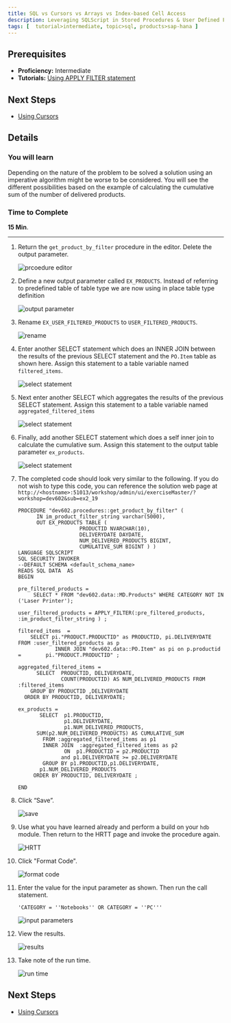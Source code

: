 ```yaml
---
title: SQL vs Cursors vs Arrays vs Index-based Cell Access 
description: Leveraging SQLScript in Stored Procedures & User Defined Functions
tags: [  tutorial>intermediate, topic>sql, products>sap-hana ]
---
```

## Prerequisites  
 - **Proficiency:** Intermediate
 - **Tutorials:** [Using APPLY FILTER statement](http://go.sap.com/developer/tutorials/xsa-sqlscript-applyfilter.html)

## Next Steps
 - [Using Cursors](http://go.sap.com/developer/tutorials/xsa-sqlscript-usingcursor.html)

## Details
### You will learn  
Depending on the nature of the problem to be solved a solution using an imperative algorithm might be worse to be considered. You will see the different possibilities based on the example of calculating the cumulative sum of the number of delivered products.

### Time to Complete
**15 Min**.

---

1. Return the `get_product_by_filter` procedure in the editor. Delete the output parameter.

	![prcoedure editor](1.png)

2. Define a new output parameter called `EX_PRODUCTS`. Instead of referring to predefined table of table type we are now using in place table type definition

	![output parameter](2.png)

3. Rename `EX_USER_FILTERED_PRODUCTS` to `USER_FILTERED_PRODUCTS`.

	![rename](3.png)

4. Enter another SELECT statement which does an INNER JOIN between the results of the previous SELECT statement and the `PO.Item` table as shown here. Assign this statement to a table variable named `filtered_items`.

	![select statement](4.png)

5. Next enter another SELECT which aggregates the results of the previous SELECT statement. Assign this statement to a table variable named `aggregated_filtered_items`

	![select statement](5.png)

6. Finally, add another SELECT statement which does a self inner join to calculate the cumulative sum. Assign this statement to the output table parameter `ex_products`.

	![select statement](6.png)
 
7. The completed code should look very similar to the following. If you do not wish to type this code, you can reference the solution web page at `http://<hostname>:51013/workshop/admin/ui/exerciseMaster/?workshop=dev602&sub=ex2_19`

	```
	PROCEDURE "dev602.procedures::get_product_by_filter" (          IN im_product_filter_string varchar(5000),           OUT EX_PRODUCTS TABLE (                        PRODUCTID NVARCHAR(10),                        DELIVERYDATE DAYDATE,                        NUM_DELIVERED_PRODUCTS BIGINT,                        CUMULATIVE_SUM BIGINT ) )   LANGUAGE SQLSCRIPT   SQL SECURITY INVOKER    --DEFAULT SCHEMA <default_schema_name>   READS SQL DATA  AS	BEGIN   	pre_filtered_products =          SELECT * FROM "dev602.data::MD.Products" WHERE CATEGORY NOT IN ('Laser Printer');         	user_filtered_products = APPLY_FILTER(:pre_filtered_products, :im_product_filter_string ) ;  	filtered_items  =         SELECT pi."PRODUCT.PRODUCTID" as PRODUCTID, pi.DELIVERYDATE  		FROM :user_filtered_products as p                INNER JOIN "dev602.data::PO.Item" as pi on p.productid = 		pi."PRODUCT.PRODUCTID" ;   aggregated_filtered_items =           SELECT  PRODUCTID, DELIVERYDATE,                   COUNT(PRODUCTID) AS NUM_DELIVERED_PRODUCTS FROM :filtered_items        GROUP BY PRODUCTID ,DELIVERYDATE      ORDER BY PRODUCTID, DELIVERYDATE;                                                                              	ex_products =           SELECT  p1.PRODUCTID,                    p1.DELIVERYDATE,                    p1.NUM_DELIVERED_PRODUCTS,           SUM(p2.NUM_DELIVERED_PRODUCTS) AS CUMULATIVE_SUM               FROM :aggregated_filtered_items as p1             INNER JOIN  :aggregated_filtered_items as p2                    ON  p1.PRODUCTID = p2.PRODUCTID                          and p1.DELIVERYDATE >= p2.DELIVERYDATE              GROUP BY p1.PRODUCTID,p1.DELIVERYDATE,            p1.NUM_DELIVERED_PRODUCTS         ORDER BY PRODUCTID, DELIVERYDATE ;	END
	```
	
8. Click “Save”.

	![save](8.png)

9. Use what you have learned already and perform a build on your `hdb` module. Then return to the HRTT page and invoke the procedure again.

	![HRTT](9.png)

10. Click "Format Code".

	![format code](10.png)

11. Enter the value for the input parameter as shown. Then run the call statement. 

	```
	'CATEGORY = ''Notebooks'' OR CATEGORY = ''PC'''
	```

	![input parameters](11.png)

12. View the results.

	![results](12.png)

13. Take note of the run time.

	![run time](13.png)

## Next Steps
 - [Using Cursors](http://go.sap.com/developer/tutorials/xsa-sqlscript-usingcursor.html)
